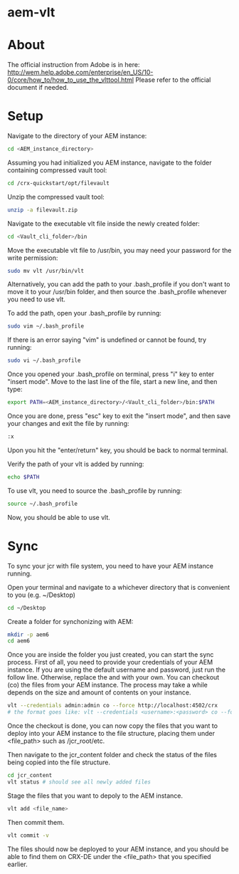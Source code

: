 aem-vlt
======

# About

The official instruction from Adobe is in here:
http://wem.help.adobe.com/enterprise/en_US/10-0/core/how_to/how_to_use_the_vlttool.html
Please refer to the official document if needed.


# Setup
Navigate to the directory of your AEM instance:
```sh
cd <AEM_instance_directory>
```

Assuming you had initialized you AEM instance, navigate to the folder containing compressed vault tool:
```sh
cd /crx-quickstart/opt/filevault
```

Unzip the compressed vault tool:
```sh
unzip -a filevault.zip
```

Navigate to the executable vlt file inside the newly created folder:
```sh
cd <Vault_cli_folder>/bin
```

Move the executable vlt file to /usr/bin, you may need your password for the write permission:
```sh
sudo mv vlt /usr/bin/vlt
```

Alternatively, you can add the path to your .bash_profile if you don't want to move it to your /usr/bin folder, and then source the .bash_profile whenever you need to use vlt.

To add the path, open your .bash_profile by running:
```sh
sudo vim ~/.bash_profile
```

If there is an error saying "vim" is undefined or cannot be found, try running:
```sh
sudo vi ~/.bash_profile
```

Once you opened your .bash_profile on terminal, press "i" key to enter "insert mode".
Move to the last line of the file, start a new line, and then type:
```sh
export PATH=<AEM_instance_directory>/<Vault_cli_folder>/bin:$PATH
```

Once you are done, press "esc" key to exit the "insert mode", and then save your changes and exit the file by running:
```sh
:x
```

Upon you hit the "enter/return" key, you should be back to normal terminal.

Verify the path of your vlt is added by running:
```sh
echo $PATH
```

To use vlt, you need to source the .bash_profile by running:
```sh
source ~/.bash_profile
```

Now, you should be able to use vlt.


# Sync
To sync your jcr with file system, you need to have your AEM instance running.

Open your terminal and navigate to a whichever directory that is convenient to you (e.g. ~/Desktop)
```sh
cd ~/Desktop
```

Create a folder for synchonizing with AEM:
```sh
mkdir -p aem6
cd aem6
```

Once you are inside the folder you just created, you can start the sync process.
First of all, you need to provide your credentials of your AEM instance.  If you are using the default username and password, just run the follow line.  Otherwise, replace the <username> and <password> with your own.  You can checkout (co) the files from your AEM instance.  The process may take a while depends on the size and amount of contents on your instance.
```sh
vlt --credentials admin:admin co --force http://localhost:4502/crx 
# the format goes like: vlt --credentials <username>:<password> co --force <uri>:<port>/crx
```

Once the checkout is done, you can now copy the files that you want to deploy into your AEM instance to the file structure, placing them under <file_path> such as /jcr_root/etc.

Then navigate to the jcr_content folder and check the status of the files being copied into the file structure.
```sh
cd jcr_content
vlt status # should see all newly added files
```

Stage the files that you want to depoly to the AEM instance.
```sh
vlt add <file_name>
```

Then commit them.
```sh
vlt commit -v
```

The files should now be deployed to your AEM instance, and you should be able to find them on CRX-DE under the <file_path> that you specified earlier.